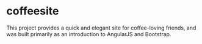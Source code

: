 # coffeesite
This project provides a quick and elegant site for coffee-loving friends, and was built primarily as an introduction to AngularJS and Bootstrap.
